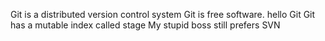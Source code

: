 Git is a distributed version control system
Git is free software.
hello Git
Git has a mutable index called stage
My stupid boss still prefers SVN
